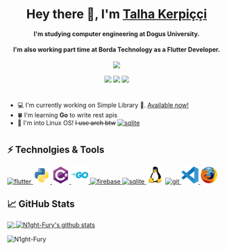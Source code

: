<h1 align="center">Hey there 👋, I'm <a href="https://www.talhakerpicci.com/">Talha Kerpiççi</a></h1>

<h4 align="center">I'm studying computer engineering at Dogus University.</h3>
<h4 align="center">I'm also working part time at Borda Technology as a Flutter Developer.</h3>

<p align="center"> <a href="https://github.com/ryo-ma/github-profile-trophy"><img src="https://github-profile-trophy.vercel.app/?username=N1ght-Fury&title=MultiLanguage,Commit,Followers,Repositories,Stars,Issues"/></a></p>

<p align="center">
  <tr>
    <td><a href="https://www.linkedin.com/in/talha-kerpicci-b75a91170/"><img src="https://img.shields.io/badge/--linkedin?label=LinkedIn&logo=LinkedIn&style=social"></a></td>
    <td><a href="https://twitter.com/talhakerpicci"><img src="https://img.shields.io/badge/--twitter?label=Twitter&logo=Twitter&style=social"></a></td>
    <td><a href="https://github.com/N1ght-Fury?tab=followers"><img src="https://img.shields.io/github/followers/N1ght-Fury?style=social"></a></td>
  </tr>
 </table>

#

* 💻 I'm currently working on Simple Library 📱. [Available now!](https://play.google.com/store/apps/details?id=com.talhakerpicci.simplelibrary)
* :four_leaf_clover: I'm learning **Go** to write rest apis 
* 🐧 I'm into Linux OS! ~~I use arch btw~~ <a href="https://archlinux.org/" target="_blank"> <img src="https://www.vectorlogo.zone/logos/archlinux/archlinux-icon.svg" alt="sqlite" width="20" height="20"/> </a>

#

## ⚡ Technolgies & Tools
</a> <a href="https://flutter.dev" target="_blank"> <img src="https://www.vectorlogo.zone/logos/flutterio/flutterio-icon.svg" alt="flutter" width="40" height="40"/> </a> <a href="https://www.python.org" target="_blank"> <img src="https://raw.githubusercontent.com/devicons/devicon/master/icons/python/python-original.svg" alt="python" width="40" height="40"/> <a href="https://docs.microsoft.com/en-us/dotnet/csharp/" target="_blank"> <img src="https://raw.githubusercontent.com/devicons/devicon/master/icons/csharp/csharp-original.svg" alt="csharp" width="40" height="40"/> </a> <a href="https://golang.org/" target="_blank"> <img src="https://raw.githubusercontent.com/devicons/devicon/master/icons/go/go-original-wordmark.svg" alt="go" width="40" height="40"/> </a> <a href="https://firebase.google.com/" target="_blank"> <img src="https://www.vectorlogo.zone/logos/firebase/firebase-icon.svg" alt="firebase" width="40" height="40"/> <a href="https://www.sqlite.org/" target="_blank"> <img src="https://www.vectorlogo.zone/logos/sqlite/sqlite-icon.svg" alt="sqlite" width="40" height="40"/> </a> <a href="https://www.linux.org/" target="_blank"> <img src="https://raw.githubusercontent.com/devicons/devicon/master/icons/linux/linux-original.svg" alt="linux" width="40" height="40"/></a> <a href="https://git-scm.com/" target="_blank"> <img src="https://www.vectorlogo.zone/logos/git-scm/git-scm-icon.svg" alt="git" width="40" height="40"/> <a href="https://code.visualstudio.com/" target="_blank"> <img src="https://raw.githubusercontent.com/devicons/devicon/master/icons/vscode/vscode-original.svg" alt="vscode" width="40" height="40"/> </a> <a href="https://www.mozilla.org/en-US/firefox/new/" target="_blank"> <img src="https://raw.githubusercontent.com/devicons/devicon/master/icons/firefox/firefox-original.svg" alt="firefox" width="40" height="40"/> </a> 

## 📈 GitHub Stats

<a href="https://github.com/N1ght-Fury/N1ght-Fury">
  <img align="center" src="https://github-readme-stats.vercel.app/api/top-langs/?username=N1ght-Fury&hide=html,roff,latte,qml,asp,swift,objective-c,kotlin,shell,java,css,scss,javascript,c,c%2B%2B,batchfile,cmake,ruby&theme=dark&hide_langs_below=1" />
</a>
<a href="https://github.com/N1ght-Fury/N1ght-Fury">
  <img align="center" src="https://github-readme-stats.vercel.app/api?username=N1ght-Fury&show_icons=true&theme=radical&line_height=27&title_color=fff&icon_color=79ff97&text_color=9f9f9f&bg_color=151515" alt="N1ght-Fury's github stats" />
</a>

<p><img align="center" src="https://github-readme-streak-stats.herokuapp.com/?user=N1ght-Fury&theme=dark" alt="N1ght-Fury" /></p>


<!--
**N1ght-Fury/N1ght-Fury** is a ✨ _special_ ✨ repository because its `README.md` (this file) appears on your GitHub profile.

Here are some ideas to get you started:

-  ...
- 🌱 I’m currently learning ...
- 👯 I’m looking to collaborate on ...
- 🤔 I’m looking for help with ...
- 💬 Ask me about ...
- 📫 How to reach me: ...
- 😄 Pronouns: ...
- ⚡ Fun fact: ...
- 🔧
-->
